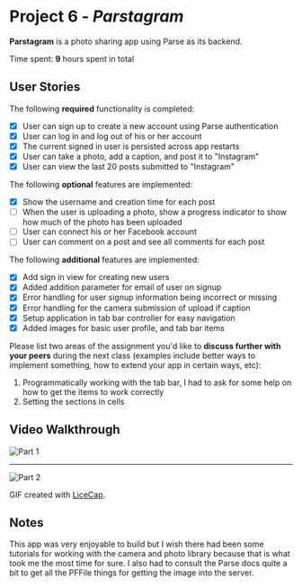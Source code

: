 # Project 6 - *Parstagram*

**Parstagram** is a photo sharing app using Parse as its backend.

Time spent: **9** hours spent in total

## User Stories

The following **required** functionality is completed:

- [x] User can sign up to create a new account using Parse authentication
- [x] User can log in and log out of his or her account
- [x] The current signed in user is persisted across app restarts
- [x] User can take a photo, add a caption, and post it to "Instagram"
- [x] User can view the last 20 posts submitted to "Instagram"

The following **optional** features are implemented:

- [x] Show the username and creation time for each post
- [ ] When the user is uploading a photo, show a progress indicator to show how much of the photo has been uploaded
- [ ] User can connect his or her Facebook account
- [ ] User can comment on a post and see all comments for each post

The following **additional** features are implemented:

- [x] Add sign in view for creating new users
- [x] Added addition parameter for email of user on signup
- [x] Error handling for user signup information being incorrect or missing
- [x] Error handling for the camera submission of upload if caption
- [x] Setup application in tab bar controller for easy navigation
- [x] Added images for basic user profile, and tab bar items

Please list two areas of the assignment you'd like to **discuss further with your peers** during the next class (examples include better ways to implement something, how to extend your app in certain ways, etc):

1. Programmatically working with the tab bar, I had to ask for some help on how
   to get the items to work correctly
2. Setting the sections in cells

## Video Walkthrough

![Part 1](https://cloud.githubusercontent.com/assets/6467543/13209984/5d3f2120-d8f8-11e5-908f-b8b76fe769b1.gif)
* * *
![Part 2](https://cloud.githubusercontent.com/assets/6467543/13209985/5d4ba378-d8f8-11e5-91c3-1b8f0d34bdf8.gif)

GIF created with [LiceCap](http://www.cockos.com/licecap/).

## Notes

This app was very enjoyable to build but I wish there had been some tutorials
for working with the camera and photo library because that is what took me the
most time for sure. I also had to consult the Parse docs quite a bit to get all
the PFFile things for getting the image into the server.
